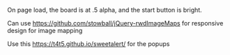 On page load, the board is at .5 alpha, and the start button is bright.  


Can use https://github.com/stowball/jQuery-rwdImageMaps for responsive design for image mapping

Use this https://t4t5.github.io/sweetalert/ for the popups
